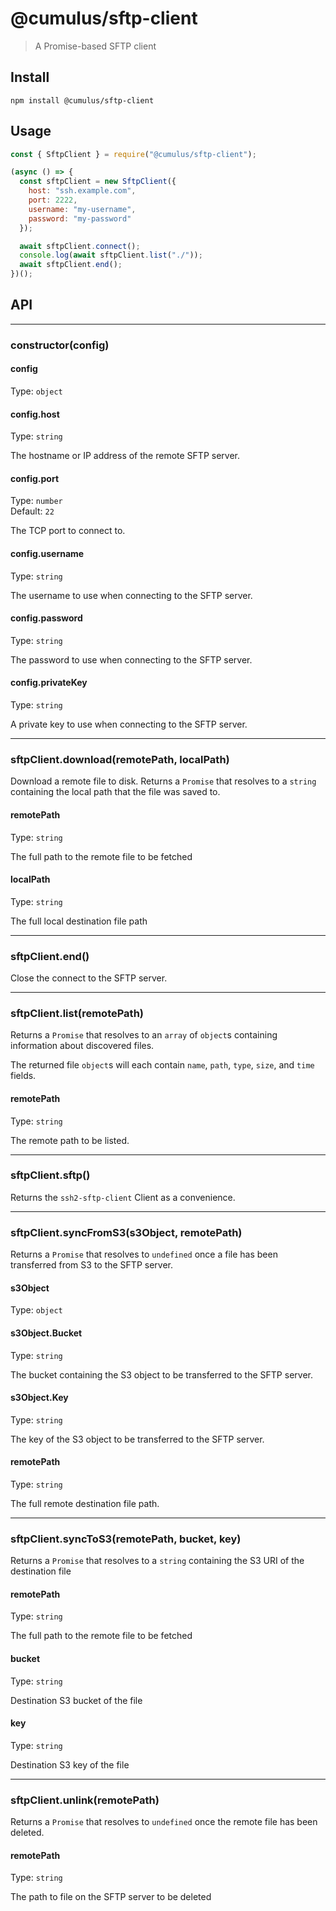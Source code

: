# @cumulus/sftp-client

> A Promise-based SFTP client

## Install

```shell
npm install @cumulus/sftp-client
```

## Usage

```js
const { SftpClient } = require("@cumulus/sftp-client");

(async () => {
  const sftpClient = new SftpClient({
    host: "ssh.example.com",
    port: 2222,
    username: "my-username",
    password: "my-password"
  });

  await sftpClient.connect();
  console.log(await sftpClient.list("./"));
  await sftpClient.end();
})();
```

## API

---

### constructor(config)

#### config

Type: `object`

#### config.host

Type: `string`

The hostname or IP address of the remote SFTP server.

#### config.port

Type: `number`<br>
Default: `22`

The TCP port to connect to.

#### config.username

Type: `string`

The username to use when connecting to the SFTP server.

#### config.password

Type: `string`

The password to use when connecting to the SFTP server.

#### config.privateKey

Type: `string`

A private key to use when connecting to the SFTP server.

---

### sftpClient.download(remotePath, localPath)

Download a remote file to disk. Returns a `Promise` that resolves to a `string`
containing the local path that the file was saved to.

#### remotePath

Type: `string`

The full path to the remote file to be fetched

#### localPath

Type: `string`

The full local destination file path

---

### sftpClient.end()

Close the connect to the SFTP server.

---

### sftpClient.list(remotePath)

Returns a `Promise` that resolves to an `array` of `object`s containing information about discovered files.

The returned file `object`s will each contain `name`, `path`, `type`, `size`, and `time` fields.

#### remotePath

Type: `string`

The remote path to be listed.

---
### sftpClient.sftp()

Returns the `ssh2-sftp-client` Client as a convenience.

---

### sftpClient.syncFromS3(s3Object, remotePath)

Returns a `Promise` that resolves to `undefined` once a file has been transferred from S3 to the SFTP server.

#### s3Object

Type: `object`

#### s3Object.Bucket

Type: `string`

The bucket containing the S3 object to be transferred to the SFTP server.

#### s3Object.Key

Type: `string`

The key of the S3 object to be transferred to the SFTP server.

#### remotePath

Type: `string`

The full remote destination file path.

---

### sftpClient.syncToS3(remotePath, bucket, key)

Returns a `Promise` that resolves to a `string` containing the S3 URI of the destination file

#### remotePath

Type: `string`

The full path to the remote file to be fetched

#### bucket

Type: `string`

Destination S3 bucket of the file

#### key

Type: `string`

Destination S3 key of the file

---

### sftpClient.unlink(remotePath)

Returns a `Promise` that resolves to `undefined` once the remote file has been deleted.

#### remotePath

Type: `string`

The path to file on the SFTP server to be deleted
